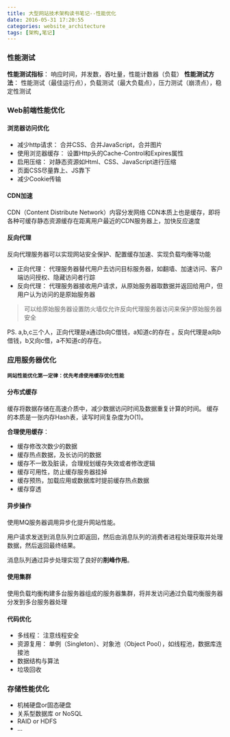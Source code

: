 ```yaml
---
title: 大型网站技术架构读书笔记--性能优化
date: 2016-05-31 17:20:55
categories: website_architecture
tags: [架构,笔记]
---
```

### 性能测试
**性能测试指标**： 响应时间，并发数，吞吐量，性能计数器（负载）
**性能测试方法**： 性能测试（最佳运行点），负载测试（最大负载点），压力测试（崩溃点），稳定性测试

### Web前端性能优化
#### 浏览器访问优化
- 减少http请求： 合并CSS、合并JavaScript，合并图片
- 使用浏览器缓存： 设置Http头的Cache-Control和Expires属性
- 启用压缩： 对静态资源如Html、CSS、JavaScript进行压缩
- 页面CSS尽量靠上、JS靠下
- 减少Cookie传输

<!-- more -->

#### CDN加速
CDN（Content Distribute Network）内容分发网络
CDN本质上也是缓存，即将各种可缓存静态资源缓存在距离用户最近的CDN服务器上，加快反应速度

#### 反向代理
反向代理服务器可以实现网站安全保护、配置缓存加速、实现负载均衡等功能

- 正向代理： 代理服务器替代用户去访问目标服务器，如翻墙、加速访问、客户端访问授权、隐藏访问者行踪
- 反向代理： 代理服务器接收用户请求，从原始服务器取数据并返回给用户，但用户认为访问的是原始服务器

>可以给原始服务器设置防火墙仅允许反向代理服务器访问来保护原始服务器安全


PS. a,b,c三个人，正向代理是a通过b向C借钱，a知道c的存在 。反向代理是a向b借钱，b又向c借，a不知道c的存在。

### 应用服务器优化
**`网站性能优化第一定律：优先考虑使用缓存优化性能`**
#### 分布式缓存
缓存将数据存储在高速介质中，减少数据访问时间及数据重复计算的时间。
缓存的本质是一张内存Hash表，读写时间复杂度为O(1)。

**合理使用缓存**：
- 缓存修改次数少的数据
- 缓存热点数据，及长访问的数据
- 缓存不一致及脏读，合理规划缓存失效或者修改逻辑
- 缓存可用性，防止缓存服务器挂掉
- 缓存预热，加载应用或数据库时提前缓存热点数据
- 缓存穿透

#### 异步操作
使用MQ服务器调用异步化提升网站性能。

用户请求发送到消息队列立即返回，然后由消息队列的消费者进程处理获取并处理数据，然后返回最终结果。

消息队列通过异步处理实现了良好的**削峰作用**。

#### 使用集群
使用负载均衡构建多台服务器组成的服务器集群，将并发访问通过负载均衡服务器分发到多台服务器处理

#### 代码优化
- 多线程： 注意线程安全
- 资源复用： 单例（Singleton）、对象池（Object Pool），如线程池，数据库连接池
- 数据结构与算法
- 垃圾回收

### 存储性能优化
- 机械硬盘or固态硬盘
- 关系型数据库 or NoSQL
- RAID or HDFS
- ...

























